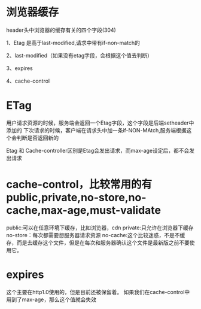 # 浏览器缓存

header头中浏览器的缓存有关的四个字段(304)

1、Etag 是高于last-modified,请求中带有if-non-match的

2、last-modified（如果没有etag字段，会根据这个值去判断）

3、expires

4、cache-control


# ETag

用户请求资源的时候，服务端会返回一个Etag字段，这个字段是后端setheader中添加的
下次请求的时候，客户端在请求头中加一条if-NON-MAtch,服务端根据这个会判断是否返回新的


Etag 和 Cache-controller区别是Etag会发出请求，而max-age设定后，都不会发出请求


# cache-control，比较常用的有public,private,no-store,no-cache,max-age,must-validate

public:可以在任意环境下缓存，比如浏览器，cdn
private:只允许在浏览器下缓存
no-store：每次都需要想服务器请求资源
no-cache:这个比较迷惑，不是不缓存，而是去缓存这个文件，但是在每次和服务器确认这个文件是最新版之前不要使用它。

# expires

这个主要在http1.0使用的，但是目前还被保留着。
如果我们在cache-control中用到了max-age，那么这个值就会失效
